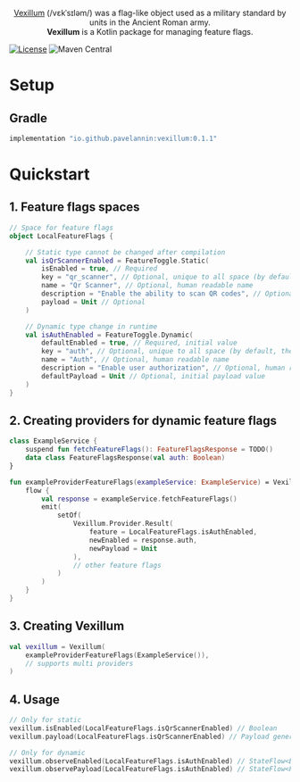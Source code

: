 <p align="center">
  <a href="https://en.wikipedia.org/wiki/Vexillum">Vexillum</a> (/vɛkˈsɪləm/) was a flag-like object used as a military standard by units in the Ancient Roman army.
  <br> <b>Vexillum</b> is a Kotlin package for managing feature flags.
</p>

[![License](https://img.shields.io/badge/license-MIT-blue)](http://www.opensource.org/licenses/mit-license.php)
![Maven Central](https://img.shields.io/maven-central/v/io.github.pavelannin/vexillum)

# Setup
## Gradle
```gradle
implementation "io.github.pavelannin:vexillum:0.1.1"
```

# Quickstart
## 1. Feature flags spaces
```kotlin
// Space for feature flags
object LocalFeatureFlags {

    // Static type cannot be changed after compilation
    val isQrScannerEnabled = FeatureToggle.Static(
        isEnabled = true, // Required
        key = "qr_scanner", // Optional, unique to all space (by default, the UUID is used)
        name = "Qr Scanner", // Optional, human readable name
        description = "Enable the ability to scan QR codes", // Optional, human readable description,
        payload = Unit // Optional
    )

    // Dynamic type change in runtime
    val isAuthEnabled = FeatureToggle.Dynamic(
        defaultEnabled = true, // Required, initial value
        key = "auth", // Optional, unique to all space (by default, the UUID is used)
        name = "Auth", // Optional, human readable name
        description = "Enable user authorization", // Optional, human readable description,
        defaultPayload = Unit // Optional, initial payload value
    )
}
```

## 2. Creating providers for dynamic feature flags
```kotlin
class ExampleService {
    suspend fun fetchFeatureFlags(): FeatureFlagsResponse = TODO()
    data class FeatureFlagsResponse(val auth: Boolean)
}

fun exampleProviderFeatureFlags(exampleService: ExampleService) = Vexillum.Provider {
    flow {
        val response = exampleService.fetchFeatureFlags()
        emit(
            setOf(
                Vexillum.Provider.Result(
                    feature = LocalFeatureFlags.isAuthEnabled,
                    newEnabled = response.auth,
                    newPayload = Unit
                ),
                // other feature flags
            )
        )
    }
}
```

## 3. Creating Vexillum
```kotlin
val vexillum = Vexillum(
    exampleProviderFeatureFlags(ExampleService()),
    // supports multi providers
)
```

## 4. Usage
```kotlin
// Only for static
vexillum.isEnabled(LocalFeatureFlags.isQrScannerEnabled) // Boolean
vexillum.payload(LocalFeatureFlags.isQrScannerEnabled) // Payload generic type

// Only for dynamic
vexillum.observeEnabled(LocalFeatureFlags.isAuthEnabled) // StateFlow<Boolean>
vexillum.observePayload(LocalFeatureFlags.isAuthEnabled) // StateFlow<Payload> generic type
```
